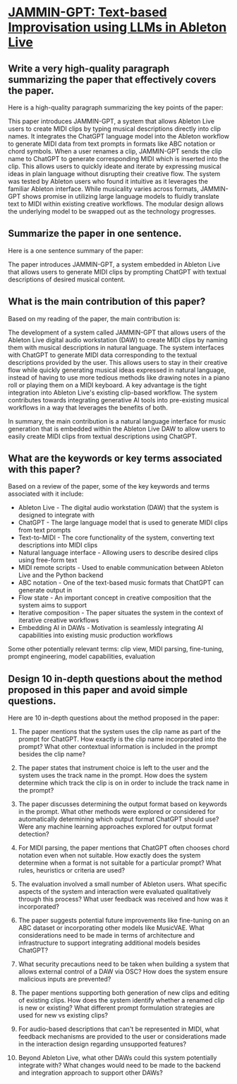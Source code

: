 # [JAMMIN-GPT: Text-based Improvisation using LLMs in Ableton Live](https://arxiv.org/abs/2312.03479)

## Write a very high-quality paragraph summarizing the paper that effectively covers the paper.

 Here is a high-quality paragraph summarizing the key points of the paper:

This paper introduces JAMMIN-GPT, a system that allows Ableton Live users to create MIDI clips by typing musical descriptions directly into clip names. It integrates the ChatGPT language model into the Ableton workflow to generate MIDI data from text prompts in formats like ABC notation or chord symbols. When a user renames a clip, JAMMIN-GPT sends the clip name to ChatGPT to generate corresponding MIDI which is inserted into the clip. This allows users to quickly ideate and iterate by expressing musical ideas in plain language without disrupting their creative flow. The system was tested by Ableton users who found it intuitive as it leverages the familiar Ableton interface. While musicality varies across formats, JAMMIN-GPT shows promise in utilizing large language models to fluidly translate text to MIDI within existing creative workflows. The modular design allows the underlying model to be swapped out as the technology progresses.


## Summarize the paper in one sentence.

 Here is a one sentence summary of the paper:

The paper introduces JAMMIN-GPT, a system embedded in Ableton Live that allows users to generate MIDI clips by prompting ChatGPT with textual descriptions of desired musical content.


## What is the main contribution of this paper?

 Based on my reading of the paper, the main contribution is:

The development of a system called JAMMIN-GPT that allows users of the Ableton Live digital audio workstation (DAW) to create MIDI clips by naming them with musical descriptions in natural language. The system interfaces with ChatGPT to generate MIDI data corresponding to the textual descriptions provided by the user. This allows users to stay in their creative flow while quickly generating musical ideas expressed in natural language, instead of having to use more tedious methods like drawing notes in a piano roll or playing them on a MIDI keyboard. A key advantage is the tight integration into Ableton Live's existing clip-based workflow. The system contributes towards integrating generative AI tools into pre-existing musical workflows in a way that leverages the benefits of both.

In summary, the main contribution is a natural language interface for music generation that is embedded within the Ableton Live DAW to allow users to easily create MIDI clips from textual descriptions using ChatGPT.


## What are the keywords or key terms associated with this paper?

 Based on a review of the paper, some of the key keywords and terms associated with it include:

- Ableton Live - The digital audio workstation (DAW) that the system is designed to integrate with
- ChatGPT - The large language model that is used to generate MIDI clips from text prompts
- Text-to-MIDI - The core functionality of the system, converting text descriptions into MIDI clips
- Natural language interface - Allowing users to describe desired clips using free-form text
- MIDI remote scripts - Used to enable communication between Ableton Live and the Python backend
- ABC notation - One of the text-based music formats that ChatGPT can generate output in
- Flow state - An important concept in creative composition that the system aims to support
- Iterative composition - The paper situates the system in the context of iterative creative workflows
- Embedding AI in DAWs - Motivation is seamlessly integrating AI capabilities into existing music production workflows

Some other potentially relevant terms: clip view, MIDI parsing, fine-tuning, prompt engineering, model capabilities, evaluation


## Design 10 in-depth questions about the method proposed in this paper and avoid simple questions.

 Here are 10 in-depth questions about the method proposed in the paper:

1. The paper mentions that the system uses the clip name as part of the prompt for ChatGPT. How exactly is the clip name incorporated into the prompt? What other contextual information is included in the prompt besides the clip name?

2. The paper states that instrument choice is left to the user and the system uses the track name in the prompt. How does the system determine which track the clip is on in order to include the track name in the prompt? 

3. The paper discusses determining the output format based on keywords in the prompt. What other methods were explored or considered for automatically determining which output format ChatGPT should use? Were any machine learning approaches explored for output format detection?

4. For MIDI parsing, the paper mentions that ChatGPT often chooses chord notation even when not suitable. How exactly does the system determine when a format is not suitable for a particular prompt? What rules, heuristics or criteria are used?

5. The evaluation involved a small number of Ableton users. What specific aspects of the system and interaction were evaluated qualitatively through this process? What user feedback was received and how was it incorporated?

6. The paper suggests potential future improvements like fine-tuning on an ABC dataset or incorporating other models like MusicVAE. What considerations need to be made in terms of architecture and infrastructure to support integrating additional models besides ChatGPT?

7. What security precautions need to be taken when building a system that allows external control of a DAW via OSC? How does the system ensure malicious inputs are prevented?

8. The paper mentions supporting both generation of new clips and editing of existing clips. How does the system identify whether a renamed clip is new or existing? What different prompt formulation strategies are used for new vs existing clips?

9. For audio-based descriptions that can't be represented in MIDI, what feedback mechanisms are provided to the user or considerations made in the interaction design regarding unsupported features?

10. Beyond Ableton Live, what other DAWs could this system potentially integrate with? What changes would need to be made to the backend and integration approach to support other DAWs?
